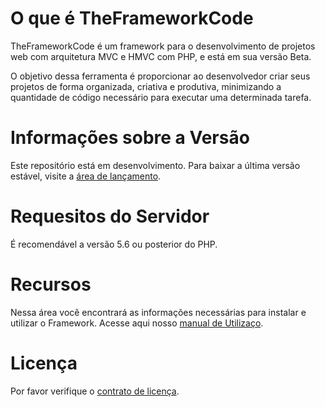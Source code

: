 # O que é TheFrameworkCode
TheFrameworkCode é um framework para o desenvolvimento de projetos web com arquitetura MVC e HMVC com PHP, e está em sua versão Beta.

O objetivo dessa ferramenta é proporcionar ao desenvolvedor criar seus projetos de forma organizada, criativa e produtiva, minimizando a quantidade de código necessário para executar uma determinada tarefa.

# Informações sobre a Versão
Este repositório está em desenvolvimento. Para baixar a última versão estável, visite a [área de lançamento](https://github.com/rafaelocoelho/theframeworkcode/releases).

# Requesitos do Servidor
É recomendável a versão 5.6 ou posterior do PHP.

# Recursos
Nessa área você encontrará as informações necessárias para instalar e utilizar o Framework. Acesse aqui nosso [manual de Utilizaço](https://github.com/rafaelocoelho/theframeworkcode/wiki).

# Licença
Por favor verifique o [contrato de licença](LICENSE).
